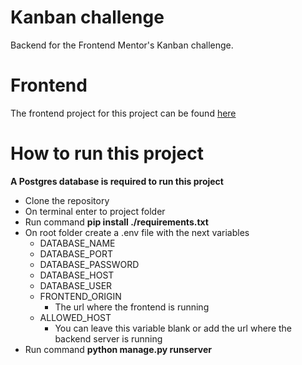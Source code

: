 # Kanban challenge
Backend for the Frontend Mentor's Kanban challenge.

# Frontend
The frontend project for this project can be found [here](https://github.com/PaulMirve/kanban-frontend)

# How to run this project 
**A Postgres database is required to run this project**
- Clone the repository 
- On terminal enter to project folder
- Run command **pip install ./requirements.txt**
- On root folder create a .env file with the next variables
  - DATABASE_NAME
  - DATABASE_PORT
  - DATABASE_PASSWORD
  - DATABASE_HOST
  - DATABASE_USER
  - FRONTEND_ORIGIN
    - The url where the frontend is running
  - ALLOWED_HOST
    - You can leave this variable blank or add the url where the backend server is running
- Run command **python manage.py runserver** 